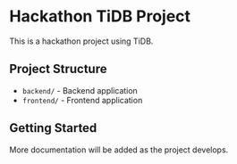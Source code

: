 # Hackathon TiDB Project

This is a hackathon project using TiDB.

## Project Structure

- `backend/` - Backend application
- `frontend/` - Frontend application

## Getting Started

More documentation will be added as the project develops.